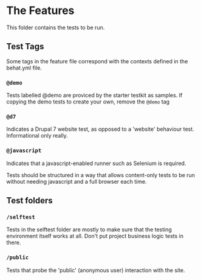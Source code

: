 # The Features

This folder contains the tests to be run.

## Test Tags

Some tags in the feature file correspond with the contexts defined in the behat.yml file.

### `@demo`

Tests labelled @demo are proviced by the starter testkit as samples.
If copying the demo tests to create your own, remove the `@demo` tag

### `@d7`

Indicates a Drupal 7 website test, as opposed to a 'website' behaviour test.
Informational only really.

### `@javascript`

Indicates that a javascript-enabled runner such as Selenium is required.

Tests should be structured in a way that allows content-only tests to be run without needing javascript and a full browser each time.

## Test folders

### `/selftest`

Tests in the selftest folder are mostly to make sure that the testing environment itself works at all.
Don't put project business logic tests in there.

### `/public`

Tests that probe the 'public' (anonymous user) interaction with the site.
